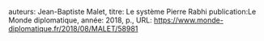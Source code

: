 auteurs: Jean-Baptiste Malet, 
titre: Le système Pierre Rabhi
publication:Le Monde diplomatique, 
année: 2018, 
p.,
URL: https://www.monde-diplomatique.fr/2018/08/MALET/58981

